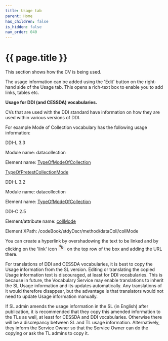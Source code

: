 ```yaml
---
title: Usage tab
parent: Home
has_children: false
is_hidden: false
nav_order: 040
---
```


# {{ page.title }}

This section shows how the CV is being used.

The usage information can be added using the 'Edit' button on the
right-hand side of the Usage tab. This opens a rich-text box to enable
you to add links, tables etc.

**Usage for DDI (and CESSDA) vocabularies.**

CVs that are used with the DDI standard have information on how they are used within various versions of DDI.

For example Mode of Collection vocabulary has the following usage information:

DDI-L 3.3

Module name: datacollection

Element name: [TypeOfModeOfCollection](https://ddialliance.org/Specification/DDI-Lifecycle/3.3/XMLSchema/FieldLevelDocumentation/schemas/datacollection_xsd/elements/TypeOfModeOfCollection.html)

[TypeOfPretestCollectionMode](https://ddialliance.org/Specification/DDI-Lifecycle/3.3/XMLSchema/FieldLevelDocumentation/schemas/datacollection_xsd/elements/TypeOfPretestCollectionMode.html)

DDI-L 3.2

Module name: datacollection

Element name: [TypeOfModeOfCollection](https://www.ddialliance.org/Specification/DDI-Lifecycle/3.2/XMLSchema/FieldLevelDocumentation/schemas/datacollection_xsd/elements/TypeOfModeOfCollection.html)

DDI-C 2.5

Element/attribute name: [collMode](https://www.ddialliance.org/Specification/DDI-Codebook/2.5/XMLSchema/field_level_documentation_files/schemas/codebook_xsd/elements/collMode.html)

Element XPath: /codeBook/stdyDscr/method/dataColl/collMode

You can create a hyperlink by overshadowing the text to be linked and
by clicking on the 'link' icon ![Image 29](images/image29.png "Image 29")
on the top row of the box and adding the URL there.

For translations of DDI and CESSDA vocabularies, it is best to copy
the Usage information from the SL version. Editing or translating the
copied Usage information text is discouraged, at least for DDI
vocabularies. This is because in future, the Vocabulary Service may enable
translations to inherit the SL Usage information and its updates
automatically. Any translations of it would therefore disappear, but
the advantage is that translators would not need to update Usage
information manually.

If SL admin amends the usage information in the SL (in English) after publication,
it is recommended that they copy this amended information to the TLs as well,
at least for CESSDA and DDI vocabularies. Otherwise there will be a discrepancy between
SL and TL usage information.
Alternatively, they inform the Service Owner so that the Service Owner can do the
copying or ask the TL admins to copy it.
